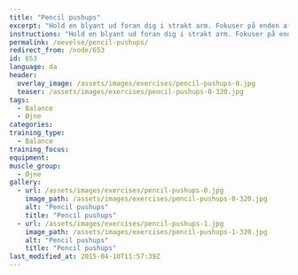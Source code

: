 ```yaml
---
title: "Pencil pushups"
excerpt: "Hold en blyant ud foran dig i strakt arm. Fokuser på enden af blyanten. Før langsomt blyanten tættere på næsen, mens du bliver ved med at fokusere på den. Inden blyanten bliver uklar, skal du føre den væk fra næsen igen. Denne øvelse forbedrer dine øjnes evne til at arbejde sammen."
instructions: "Hold en blyant ud foran dig i strakt arm. Fokuser på enden af blyanten. Før langsomt blyanten tættere på næsen, mens du bliver ved med at fokusere på den. Inden blyanten bliver uklar, skal du føre den væk fra næsen igen. Denne øvelse forbedrer dine øjnes evne til at arbejde sammen."
permalink: /oevelse/pencil-pushups/
redirect_from: /node/653
id: 653
language: da
header:
  overlay_image: /assets/images/exercises/pencil-pushups-0.jpg
  teaser: /assets/images/exercises/pencil-pushups-0-320.jpg
tags:
  - Balance
  - Øjne
categories:
training_type: 
  - Balance
training_focus: 
equipment:
muscle_group:
  - Øjne
gallery:
  - url: /assets/images/exercises/pencil-pushups-0.jpg
    image_path: /assets/images/exercises/pencil-pushups-0-320.jpg
    alt: "Pencil pushups"
    title: "Pencil pushups"
  - url: /assets/images/exercises/pencil-pushups-1.jpg
    image_path: /assets/images/exercises/pencil-pushups-1-320.jpg
    alt: "Pencil pushups"
    title: "Pencil pushups"
last_modified_at: 2015-04-10T11:57:39Z
---
```



